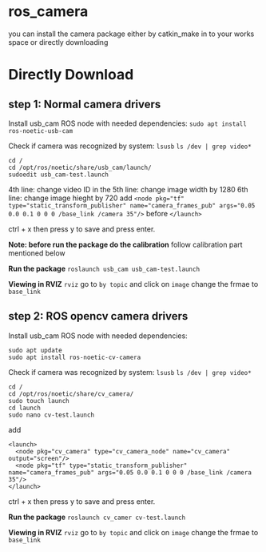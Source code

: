 # ros_camera
you can install the camera package either by catkin_make in to your works space or directly downloading
# Directly Download
## step 1:  Normal camera drivers
Install usb_cam ROS node with needed dependencies:
```sudo apt install ros-noetic-usb-cam```

Check if camera was recognized by system:
```lsusb``` 
```ls /dev | grep video*```
```
cd /
cd /opt/ros/noetic/share/usb_cam/launch/
sudoedit usb_cam-test.launch
```
4th line: change video ID in the
5th line: change image width by 1280
6th line: change image hieght by 720
add  ```<node pkg="tf" type="static_transform_publisher" name="camera_frames_pub" args="0.05 0.0 0.1 0 0 0 /base_link /camera 35"/>``` before ```</launch>```

ctrl + x then press y to save and press enter.

**Note: before run the package do the calibration** follow calibration part mentioned below 

**Run the package**
```roslaunch usb_cam usb_cam-test.launch```


**Viewing in RVIZ**
```rviz``` go to ```by topic``` and click on ```image``` 
change the frmae to ```base_link```

## step 2: ROS opencv camera drivers
Install usb_cam ROS node with needed dependencies:
```
sudo apt update 
sudo apt install ros-noetic-cv-camera
```

Check if camera was recognized by system:
```lsusb``` 
```ls /dev | grep video*```
```
cd /
cd /opt/ros/noetic/share/cv_camera/
sudo touch launch
cd launch
sudo nano cv-test.launch
```

add 
```
<launch>
  <node pkg="cv_camera" type="cv_camera_node" name="cv_camera" output="screen"/>
  <node pkg="tf" type="static_transform_publisher" name="camera_frames_pub" args="0.05 0.0 0.1 0 0 0 /base_link /camera 35"/>
</launch>
```
ctrl + x then press y to save and press enter.

**Run the package**
```roslaunch cv_camer cv-test.launch```

**Viewing in RVIZ**
```rviz``` go to ```by topic``` and click on ```image``` 
change the frmae to ```base_link```
